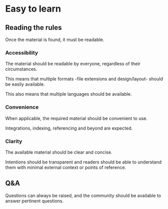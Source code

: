 # Easy to learn

## Reading the rules

Once the material is found, it must be readable.

### Accessibility

The material should be readable by everyone, regardless of their circumstances.

This means that multiple formats -file extensions and design/layout- should be easily available.

This also means that multiple languages should be available.

### Convenience

When applicable, the required material should be convenient to use.

Integrations, indexing, referencing and beyond are expected.

### Clarity

The available material should be clear and concise.

Intentions should be transparent and readers should be able to understand them with minimal external context or points of reference.

## Q&A

Questions can always be raised, and the community should be available to answer pertinent questions.